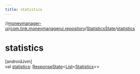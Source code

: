 ```yaml
---
title: statistics
---
```

//[moneymanager-ui](../../../index.html)/[com.tink.moneymanagerui.repository](../index.html)/[StatisticsState](index.html)/[statistics](statistics.html)



# statistics



[androidJvm]\
val [statistics](statistics.html): [ResponseState](../../com.tink.service.network/-response-state/index.html)&lt;[List](https://kotlinlang.org/api/latest/jvm/stdlib/kotlin.collections/-list/index.html)&lt;[Statistics](../../com.tink.model.statistics/-statistics/index.html)&gt;&gt;




